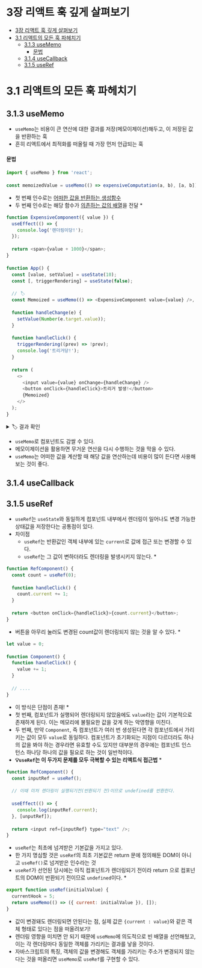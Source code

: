 # 3장 리액트 훅 깊게 살펴보기

- [3장 리액트 훅 깊게 살펴보기](#3장-리액트-훅-깊게-살펴보기)
- [3.1 리액트의 모든 훅 파헤치기](#31-리액트의-모든-훅-파헤치기)
  - [3.1.3 useMemo](#313-usememo)
    - [문법](#문법)
  - [3.1.4 useCallback](#314-usecallback)
  - [3.1.5 useRef](#315-useref)

# 3.1 리액트의 모든 훅 파헤치기

## 3.1.3 useMemo

- `useMemo`는 비용이 큰 연산에 대한 결과를 저장(메모이제이션)해두고, 이 저장된 값을 반환하는 훅
- 흔히 리액트에서 최적화를 떠올릴 때 가장 먼저 언급되는 훅

#### 문법

```js
import { useMemo } from 'react';

const memoizedValue = useMemo(() => expensiveComputation(a, b), [a, b]);
```

- 첫 번째 인수로는 <u>어떠한 값을 반환하는 생성함수</u>
- 두 번째 인수로는 해당 함수가 <u>의존하는 값의 배열</u>을 전달 \*

```js
function ExpensiveComponent({ value }) {
  useEffect(() => {
    console.log('렌더링이당!');
  });

  return <span>{value + 1000}</span>;
}

function App() {
  const [value, setValue] = useState(10);
  const [, triggerRendering] = useState(false);

  // 🏷️
  const Memoized = useMemo(() => <ExpensiveComponent value={value} />, [value]);

  function handleChange(e) {
    setValue(Number(e.target.value));
  }

  function handleClick() {
    triggerRendering((prev) => !prev);
    console.log('트리거당!');
  }

  return (
    <>
      <input value={value} onChange={handleChange} />
      <button onClick={handleClick}>트리거 발생!</button>
      {Memoized}
    </>
  );
}
```

<details>
<summary>🏷️ 결과 확인</summary>
<img src="../next-example/src/ezgif-5-3ba43dcf08.gif">
</details>

- `useMemo`로 컴포넌트도 감쌀 수 있다.
- 메모이제이션을 활용하면 무거운 연산을 다시 수행하는 것을 막을 수 있다.
- `useMemo`는 어떠한 값을 계산할 때 해당 값을 연산하는데 비용이 많이 든다면 사용해보는 것이 좋다.

## 3.1.4 useCallback

## 3.1.5 useRef

- `useRef`는 `useState`와 동일하게 컴포넌트 내부에서 렌더링이 일어나도 변경 가능한 상태값을 저장한다는 공통점이 있다.
- 차이점
  - `useRef`는 반환값인 객체 내부에 있는 `current`로 값에 접근 또는 변경할 수 있다.
  - `useRef`는 그 값이 변하더라도 렌더링을 발생시키지 않는다. \*

```js
function RefComponent() {
  const count = useRef(0);

  function handleClick() {
    count.current += 1;
  }

  return <button onClick={handleClick}>{count.current}</button>;
}
```

- 버튼을 아무리 눌러도 변경된 count값이 렌더링되지 않는 것을 알 수 있다. \*

```js
let value = 0;

function Component() {
  function handleClick() {
    value += 1;
  }

  // ....
}
```

- 이 방식은 단점이 존재! \*
- 첫 번째, 컴포넌트가 실행되어 렌더링되지 않았음에도 `value`라는 값이 기본적으로 존재하게 된다. 이는 메모리에 불필요한 값을 갖게 하는 악영향을 미친다.
- 두 번째, 만약 `Component`, 즉 컴포넌트가 여러 번 생성된다면 각 컴포넌트에서 가리키는 값이 모두 `value`로 동일하다. 컴포넌트가 초기화되는 지점이 다르더라도 하나의 값을 봐야 하는 경우라면 유효할 수도 있지만 대부분의 경우에는 컴포넌트 인스턴스 하나당 하나의 값을 필요로 하는 것이 일반적이다.
- <b>💡`useRef`는 이 두가지 문제를 모두 극복할 수 있는 리액트식 접근법</b> \*

```js
function RefComponent() {
  const inputRef = useRef();

  // 이때 미처 렌더링이 실행되기전(반환되기 전)이므로 undefined를 반환한다.

  useEffect(() => {
    console.log(inputRef.current);
  }, [unputRef]);

  return <input ref={inputRef} type="text" />;
}
```

- `useRef`는 최초에 넘겨받은 기본값을 가지고 있다.
- 한 가지 명심할 것은 `useRef`의 최초 기본값은 return 문에 정의해둔 DOM이 아니고 `useRef()`로 넘겨받은 인수라는 것
- `useRef`가 선언된 당시에는 아직 컴포넌트가 렌더링되기 전이라 return 으로 컴포넌트의 DOM이 반환되기 전이므로 `undefined`이다. \*

```js
export function useRef(initialValue) {
  currentHook = 5;
  return useMemo(() => ({ current: initialValue }), []);
}
```

- 값이 변경돼도 렌더링되면 안된다는 점, 실제 값은 `{current : value}`와 같은 객체 형태로 있다는 점을 떠올려보기!
- 렌더링 영향을 미치면 안 되기 때문에 `useMemo`에 의도적으로 빈 배열을 선언해뒀고, 이는 각 렌더링마다 동일한 객체를 가리키는 결과를 낳을 것이다.
- 자바스크립트의 특징, 객체의 값을 변경해도 객체를 가리키는 주소가 변경되지 않는다는 것을 떠올리면 `useMemo`로 `useRef`를 구현할 수 있다.
